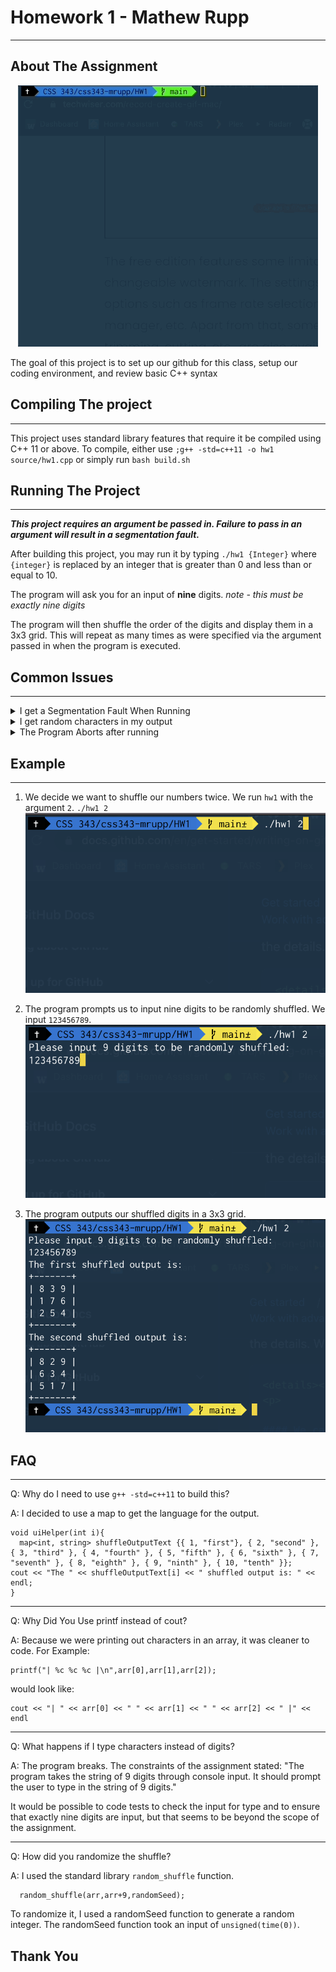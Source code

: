 # Homework 1 - Mathew Rupp
---
## About The Assignment
<p align="center">
  <img src="images/demo.gif">
</p>

The goal of this project is to set up our github for this class, setup our coding environment, and review basic C++ syntax

## Compiling The project
---
This project uses standard library features that require it be compiled using C++ 11 or above. To compile, either use `;g++ -std=c++11 -o hw1 source/hw1.cpp` or simply run `bash build.sh`

## Running The Project
---
**_This project requires an argument be passed in. Failure to pass in an argument will result in a segmentation fault._**

After building this project, you may run it by typing `./hw1 {Integer}` where `{integer}` is replaced by an integer that is greater than 0 and less than or equal to 10. 

The program will ask you for an input of **nine** digits. *note - this must be exactly nine digits* 

The program will then shuffle the order of the digits and display them in a 3x3 grid. This will repeat as many times as were specified via the argument passed in when the program is executed.

## Common Issues
---
<details><summary>I get a Segmentation Fault When Running</summary>
<p>
This is usually caused by not providing an argument when running the program. Ensure you have a parameter after the executable name. Example: <code>./hw1 2</code>.
</p>
</details>
<details><summary>I get random characters in my output</summary>
<p>
Ensure you input has 9 digits.</p>
</details>
 
<details><summary>The Program Aborts after running</summary>
<p>
Your input has more than 9 digits.
</p>
</details>

## Example
---
1. We decide we want to shuffle our numbers twice. We run `hw1` with the argument `2`. `./hw1 2`
![Argument Passed To Executable](images/example1.png)

2. The program prompts us to input nine digits to be randomly shuffled. We input `123456789`.
![Our Input](images/example2.png)

3. The program outputs our shuffled digits in a 3x3 grid.
![Output](images/example3.png)

## FAQ
---
Q: Why do I need to use `g++ -std=c++11` to build this?

A: I decided to use a map to get the language for the output.
```
void uiHelper(int i){
  map<int, string> shuffleOutputText {{ 1, "first"}, { 2, "second" }, { 3, "third" }, { 4, "fourth" }, { 5, "fifth" }, { 6, "sixth" }, { 7, "seventh" }, { 8, "eighth" }, { 9, "ninth" }, { 10, "tenth" }};
cout << "The " << shuffleOutputText[i] << " shuffled output is: " << endl;
}
```
---
Q: Why Did You Use printf instead of cout?

A: Because we were printing out characters in an array, it was cleaner to code. For Example:
```
printf("| %c %c %c |\n",arr[0],arr[1],arr[2]);
```
would look like:
```
cout << "| " << arr[0] << " " << arr[1] << " " << arr[2] << " |" << endl
```
---
Q: What happens if I type characters instead of digits?

A: The program breaks. The constraints of the assignment stated:
"The program takes the string of 9 digits through console input. It should prompt the user to type in the string of 9 digits."

It would be possible to code tests to check the input for type and to ensure that exactly nine digits are input, but that seems to be beyond the scope of the assignment.

---
Q: How did you randomize the shuffle?

A: I used the standard library `random_shuffle` function. 
```
  random_shuffle(arr,arr+9,randomSeed);

```
To randomize it, I used a randomSeed function to generate a random integer. The randomSeed function took an input of `unsigned(time(0))`.

## Thank You
